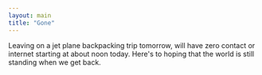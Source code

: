 ```yaml
---
layout: main
title: "Gone"
---
```

Leaving on a jet plane backpacking trip tomorrow, will have zero contact or
internet starting at about noon today. Here's to hoping that the world is
still standing when we get back.

